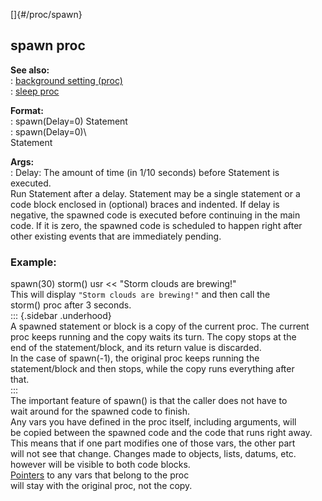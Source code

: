 []{#/proc/spawn}    
## spawn proc    
**See also:**    
:   [background setting (proc)](/ref/proc/set/background/background.md)    
:   [sleep proc](/ref/proc/sleep/sleep.md)    
<!-- -->    
**Format:**    
:   spawn(Delay=0) Statement    
:   spawn(Delay=0)\    
    Statement    
<!-- -->    
**Args:**    
:   Delay: The amount of time (in 1/10 seconds) before Statement is    
    executed.    
Run Statement after a delay. Statement may be a single statement or a    
code block enclosed in (optional) braces and indented. If delay is    
negative, the spawned code is executed before continuing in the main    
code. If it is zero, the spawned code is scheduled to happen right after    
other existing events that are immediately pending.    
### Example:    
spawn(30) storm() usr \<\< \"Storm clouds are brewing!\"    
This will display `"Storm clouds are brewing!"` and then call the    
storm() proc after 3 seconds.    
::: {.sidebar .underhood}    
A spawned statement or block is a copy of the current proc. The current    
proc keeps running and the copy waits its turn. The copy stops at the    
end of the statement/block, and its return value is discarded.    
In the case of spawn(-1), the original proc keeps running the    
statement/block and then stops, while the copy runs everything after    
that.    
:::    
The important feature of spawn() is that the caller does not have to    
wait around for the spawned code to finish.    
Any vars you have defined in the proc itself, including arguments, will    
be copied between the spawned code and the code that runs right away.    
This means that if one part modifies one of those vars, the other part    
will not see that change. Changes made to objects, lists, datums, etc.    
however will be visible to both code blocks.    
[Pointers](/ref/operator/&/pointer/pointer.md) to any vars that belong to the proc    
will stay with the original proc, not the copy.  